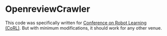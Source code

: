 # OpenreviewCrawler
This code was specifically written for [Conference on Robot Learning (CoRL)](https://openreview.net/group?id=robot-learning.org/CoRL/2022/Conference). But with minimum modifications, it should work for any other venue.
